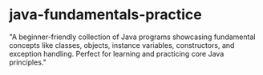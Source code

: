# java-fundamentals-practice
"A beginner-friendly collection of Java programs showcasing fundamental concepts like classes, objects, instance variables, constructors, and exception handling. Perfect for learning and practicing core Java principles."
